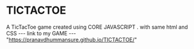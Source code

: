 # TICTACTOE
 A TicTacToe game created using CORE JAVASCRIPT .
 with same html and CSS
 --- link to my GAME ---
  "https://pranavdhummansure.github.io/TICTACTOE/"
